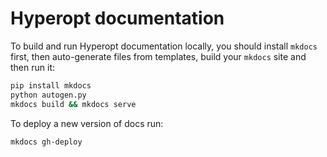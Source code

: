 # Hyperopt documentation

To build and run Hyperopt documentation locally, you should install `mkdocs` first,
then auto-generate files from templates, build your `mkdocs` site and then run it:

```bash
pip install mkdocs
python autogen.py
mkdocs build && mkdocs serve
```

To deploy a new version of docs run:
```bash
mkdocs gh-deploy
```
